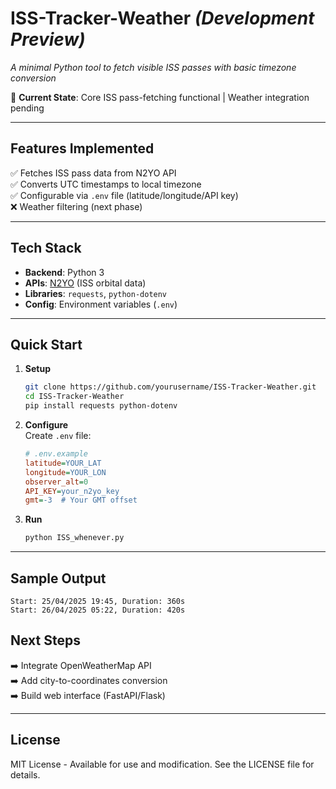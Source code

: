 # **ISS-Tracker-Weather** *(Development Preview)*  
*A minimal Python tool to fetch visible ISS passes with basic timezone conversion*

🔧 **Current State**: Core ISS pass-fetching functional | Weather integration pending  

---

## **Features Implemented**  
✅ Fetches ISS pass data from N2YO API  
✅ Converts UTC timestamps to local timezone  
✅ Configurable via `.env` file (latitude/longitude/API key)  
❌ Weather filtering (next phase)  

---

## **Tech Stack**  
- **Backend**: Python 3  
- **APIs**: [N2YO](https://www.n2yo.com/api/) (ISS orbital data)  
- **Libraries**: `requests`, `python-dotenv`  
- **Config**: Environment variables (`.env`)  

---

## **Quick Start**  
1. **Setup**  
   ```bash
   git clone https://github.com/yourusername/ISS-Tracker-Weather.git
   cd ISS-Tracker-Weather
   pip install requests python-dotenv
   ```

2. **Configure**  
   Create `.env` file:
   ```ini
   # .env.example
   latitude=YOUR_LAT
   longitude=YOUR_LON
   observer_alt=0
   API_KEY=your_n2yo_key
   gmt=-3  # Your GMT offset
   ```

3. **Run**  
   ```bash
   python ISS_whenever.py
   ```

---

## **Sample Output**  
```plaintext
Start: 25/04/2025 19:45, Duration: 360s
Start: 26/04/2025 05:22, Duration: 420s
```

## **Next Steps**  
➡️ Integrate OpenWeatherMap API  
➡️ Add city-to-coordinates conversion  
➡️ Build web interface (FastAPI/Flask)  

---

## License
MIT License - Available for use and modification. See the LICENSE file for details.